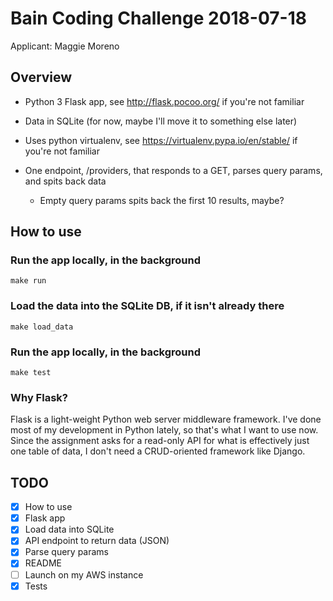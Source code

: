 # Bain Coding Challenge 2018-07-18
Applicant: Maggie Moreno

## Overview

* Python 3 Flask app, see http://flask.pocoo.org/ if you're not familiar

* Data in SQLite (for now, maybe I'll move it to something else later)

* Uses python virtualenv, see https://virtualenv.pypa.io/en/stable/ if you're not familiar

* One endpoint, /providers, that responds to a GET, parses query params, and spits back data

  - Empty query params spits back the first 10 results, maybe?

## How to use

### Run the app locally, in the background
```
make run
```

### Load the data into the SQLite DB, if it isn't already there
```
make load_data
```

### Run the app locally, in the background
```
make test
```

### Why Flask?
Flask is a light-weight Python web server middleware framework. I've done most of my development in Python lately, so that's what I want to use now. Since the assignment asks for a read-only API for what is effectively just one table of data, I don't need a CRUD-oriented framework like Django.


## TODO

- [x] How to use
- [x] Flask app
- [x] Load data into SQLite
- [x] API endpoint to return data (JSON)
- [x] Parse query params
- [x] README
- [ ] Launch on my AWS instance
- [x] Tests

